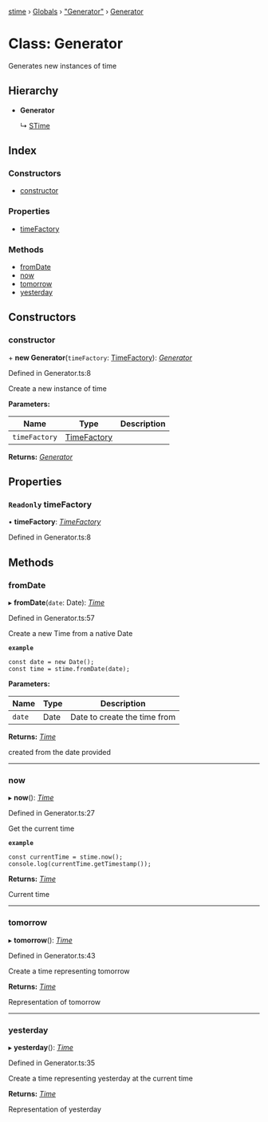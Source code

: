 [stime](../README.md) › [Globals](../globals.md) › ["Generator"](../modules/_generator_.md) › [Generator](_generator_.generator.md)

# Class: Generator

Generates new instances of time

## Hierarchy

* **Generator**

  ↳ [STime](_stime_.stime.md)

## Index

### Constructors

* [constructor](_generator_.generator.md#constructor)

### Properties

* [timeFactory](_generator_.generator.md#readonly-timefactory)

### Methods

* [fromDate](_generator_.generator.md#fromdate)
* [now](_generator_.generator.md#now)
* [tomorrow](_generator_.generator.md#tomorrow)
* [yesterday](_generator_.generator.md#yesterday)

## Constructors

###  constructor

\+ **new Generator**(`timeFactory`: [TimeFactory](_timefactory_.timefactory.md)): *[Generator](_generator_.generator.md)*

Defined in Generator.ts:8

Create a new instance of time

**Parameters:**

Name | Type | Description |
------ | ------ | ------ |
`timeFactory` | [TimeFactory](_timefactory_.timefactory.md) |   |

**Returns:** *[Generator](_generator_.generator.md)*

## Properties

### `Readonly` timeFactory

• **timeFactory**: *[TimeFactory](_timefactory_.timefactory.md)*

Defined in Generator.ts:8

## Methods

###  fromDate

▸ **fromDate**(`date`: Date): *[Time](_time_.time.md)*

Defined in Generator.ts:57

Create a new Time from a native Date

**`example`** 
```
const date = new Date();
const time = stime.fromDate(date);
```

**Parameters:**

Name | Type | Description |
------ | ------ | ------ |
`date` | Date | Date to create the time from |

**Returns:** *[Time](_time_.time.md)*

created from the date provided

___

###  now

▸ **now**(): *[Time](_time_.time.md)*

Defined in Generator.ts:27

Get the current time

**`example`** 
```
const currentTime = stime.now();
console.log(currentTime.getTimestamp());
```

**Returns:** *[Time](_time_.time.md)*

Current time

___

###  tomorrow

▸ **tomorrow**(): *[Time](_time_.time.md)*

Defined in Generator.ts:43

Create a time representing tomorrow

**Returns:** *[Time](_time_.time.md)*

Representation of tomorrow

___

###  yesterday

▸ **yesterday**(): *[Time](_time_.time.md)*

Defined in Generator.ts:35

Create a time representing yesterday at the current time

**Returns:** *[Time](_time_.time.md)*

Representation of yesterday
